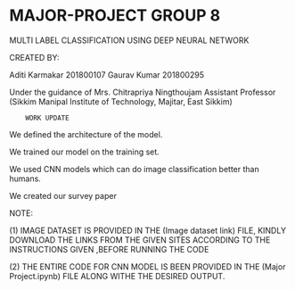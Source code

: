# MAJOR-PROJECT GROUP 8

MULTI LABEL CLASSIFICATION USING DEEP NEURAL NETWORK

CREATED BY:

Aditi Karmakar		201800107
Gaurav Kumar		201800295

Under the guidance of 
Mrs. Chitrapriya Ningthoujam
Assistant Professor
(Sikkim Manipal Institute of Technology, Majitar, East Sikkim)

        WORK UPDATE
We defined the architecture of the model.

We trained our model on the training set.

We used CNN models which can do image classification better than humans.

We created our survey paper


NOTE: 

(1) IMAGE DATASET IS PROVIDED IN THE (Image dataset link) FILE, KINDLY DOWNLOAD THE LINKS FROM THE GIVEN SITES ACCORDING TO THE INSTRUCTIONS GIVEN ,BEFORE RUNNING THE CODE

(2) THE ENTIRE CODE FOR CNN MODEL IS BEEN PROVIDED IN THE (Major Project.ipynb) FILE ALONG WITHE THE DESIRED OUTPUT.
